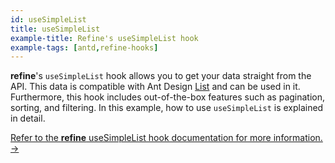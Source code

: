 ```yaml
---
id: useSimpleList
title: useSimpleList
example-title: Refine's useSimpleList hook
example-tags: [antd,refine-hooks]
---
```


**refine**'s `useSimpleList` hook allows you to get your data straight from the API. This data is compatible with Ant Design [List](https://ant.design/components/list/) and can be used in it. Furthermore, this hook includes out-of-the-box features such as pagination, sorting, and filtering. In this example, how to use `useSimpleList` is explained in detail.

[Refer to the **refine** useSimpleList hook documentation for more information. →](/docs/api-reference/antd/hooks/list/useSimpleList/)

<StackblitzExample path="use-simple-list-antd" />
